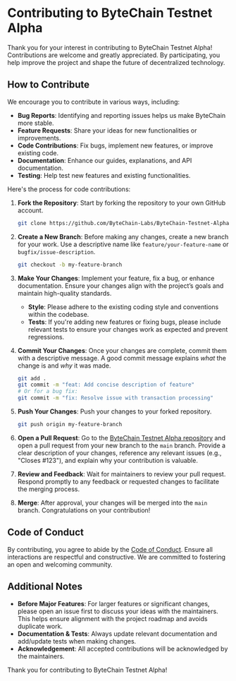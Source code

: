 # Contributing to ByteChain Testnet Alpha

Thank you for your interest in contributing to ByteChain Testnet Alpha! Contributions are welcome and greatly appreciated. By participating, you help improve the project and shape the future of decentralized technology.

## How to Contribute

We encourage you to contribute in various ways, including:

* **Bug Reports**: Identifying and reporting issues helps us make ByteChain more stable.
* **Feature Requests**: Share your ideas for new functionalities or improvements.
* **Code Contributions**: Fix bugs, implement new features, or improve existing code.
* **Documentation**: Enhance our guides, explanations, and API documentation.
* **Testing**: Help test new features and existing functionalities.

Here's the process for code contributions:

1.  **Fork the Repository**: Start by forking the repository to your own GitHub account.
    ```bash
    git clone https://github.com/ByteChain-Labs/ByteChain-Testnet-Alpha.git
    ```

2.  **Create a New Branch**: Before making any changes, create a new branch for your work. Use a descriptive name like `feature/your-feature-name` or `bugfix/issue-description`.
    ```bash
    git checkout -b my-feature-branch
    ```

3.  **Make Your Changes**: Implement your feature, fix a bug, or enhance documentation. Ensure your changes align with the project’s goals and maintain high-quality standards.
    * **Style**: Please adhere to the existing coding style and conventions within the codebase.
    * **Tests**: If you're adding new features or fixing bugs, please include relevant tests to ensure your changes work as expected and prevent regressions.

4.  **Commit Your Changes**: Once your changes are complete, commit them with a descriptive message. A good commit message explains *what* the change is and *why* it was made.
    ```bash
    git add .
    git commit -m "feat: Add concise description of feature"
    # Or for a bug fix:
    git commit -m "fix: Resolve issue with transaction processing"
    ```

5.  **Push Your Changes**: Push your changes to your forked repository.
    ```bash
    git push origin my-feature-branch
    ```

6.  **Open a Pull Request**: Go to the [ByteChain Testnet Alpha repository](https://github.com/ByteChain-Labs/ByteChain-Testnet-Alpha) and open a pull request from your new branch to the `main` branch. Provide a clear description of your changes, reference any relevant issues (e.g., "Closes #123"), and explain why your contribution is valuable.

7.  **Review and Feedback**: Wait for maintainers to review your pull request. Respond promptly to any feedback or requested changes to facilitate the merging process.

8.  **Merge**: After approval, your changes will be merged into the `main` branch. Congratulations on your contribution!

## Code of Conduct

By contributing, you agree to abide by the [Code of Conduct](https://www.contributor-covenant.org/). Ensure all interactions are respectful and constructive. We are committed to fostering an open and welcoming community.

## Additional Notes

* **Before Major Features**: For larger features or significant changes, please open an issue first to discuss your ideas with the maintainers. This helps ensure alignment with the project roadmap and avoids duplicate work.
* **Documentation & Tests**: Always update relevant documentation and add/update tests when making changes.
* **Acknowledgement**: All accepted contributions will be acknowledged by the maintainers.

Thank you for contributing to ByteChain Testnet Alpha!
